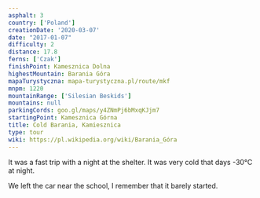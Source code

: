 ```yaml
---
asphalt: 3
country: ['Poland']
creationDate: '2020-03-07'
date: "2017-01-07"
difficulty: 2
distance: 17.8
ferns: ['Czak']
finishPoint: Kamesznica Dolna
highestMountain: Barania Góra
mapaTurystyczna: mapa-turystyczna.pl/route/mkf
mnpm: 1220
mountainRange: ['Silesian Beskids']
mountains: null
parkingCords: goo.gl/maps/y4ZNmPj6bMxqKJjm7
startingPoint: Kamesznica Górna
title: Cold Barania, Kamiesznica
type: tour
wiki: https://pl.wikipedia.org/wiki/Barania_Góra
---
```


It was a fast trip with a night at the shelter. It was very cold that days -30°C at night.

We left the car near the school, I remember that it barely started.
